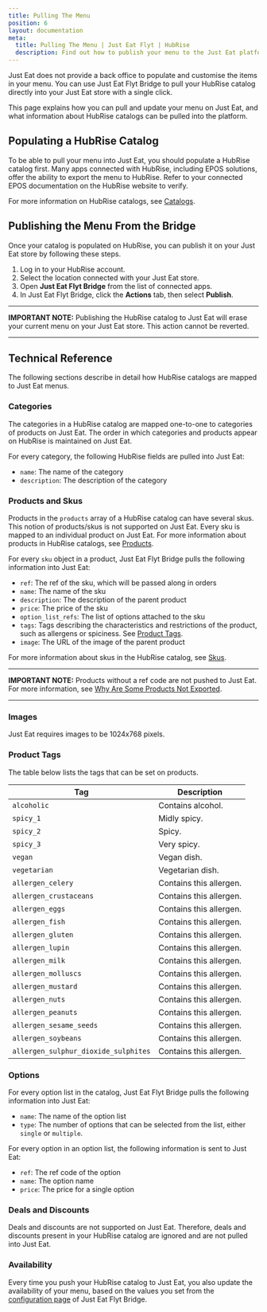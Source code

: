 ```yaml
---
title: Pulling The Menu
position: 6
layout: documentation
meta:
  title: Pulling The Menu | Just Eat Flyt | HubRise
  description: Find out how to publish your menu to the Just Eat platform, how items and options are encoded, and which features are supported.
---
```


Just Eat does not provide a back office to populate and customise the items in your menu.
You can use Just Eat Flyt Bridge to pull your HubRise catalog directly into your Just Eat store with a single click.

This page explains how you can pull and update your menu on Just Eat, and what information about HubRise catalogs can be pulled into the platform.

## Populating a HubRise Catalog

To be able to pull your menu into Just Eat, you should populate a HubRise catalog first. Many apps connected with HubRise, including EPOS solutions, offer the ability to export the menu to HubRise. Refer to your connected EPOS documentation on the HubRise website to verify.

For more information on HubRise catalogs, see [Catalogs](/docs/catalog/).

## Publishing the Menu From the Bridge

Once your catalog is populated on HubRise, you can publish it on your Just Eat store by following these steps.

1. Log in to your HubRise account.
1. Select the location connected with your Just Eat store.
1. Open **Just Eat Flyt Bridge** from the list of connected apps.
1. In Just Eat Flyt Bridge, click the **Actions** tab, then select **Publish**.

---

**IMPORTANT NOTE:** Publishing the HubRise catalog to Just Eat will erase your current menu on your Just Eat store. This action cannot be reverted.

---

## Technical Reference

The following sections describe in detail how HubRise catalogs are mapped to Just Eat menus.

### Categories

The categories in a HubRise catalog are mapped one-to-one to categories of products on Just Eat.
The order in which categories and products appear on HubRise is maintained on Just Eat.

For every category, the following HubRise fields are pulled into Just Eat:

- `name`: The name of the category
- `description`: The description of the category

### Products and Skus

Products in the `products` array of a HubRise catalog can have several skus. This notion of products/skus is not supported on Just Eat. Every sku is mapped to an individual product on Just Eat. For more information about products in HubRise catalogs, see [Products](/developers/api/catalog-management/#products).

For every `sku` object in a product, Just Eat Flyt Bridge pulls the following information into Just Eat:

- `ref`: The ref of the sku, which will be passed along in orders
- `name`: The name of the sku
- `description`: The description of the parent product
- `price`: The price of the sku
- `option_list_refs`: The list of options attached to the sku
- `tags`: Tags describing the characteristics and restrictions of the product, such as allergens or spiciness. See [Product Tags](#product-tags).
- `image`: The URL of the image of the parent product

For more information about skus in the HubRise catalog, see [Skus](/developers/api/catalog-management/#skus).

---

**IMPORTANT NOTE:** Products without a ref code are not pushed to Just Eat. For more information, see [Why Are Some Products Not Exported](/apps/just-eat-flyt/faqs/products-not-exported/).

---

### Images

Just Eat requires images to be 1024x768 pixels.

### Product Tags

The table below lists the tags that can be set on products.

| Tag                                  | Description             |
| ------------------------------------ | ----------------------- |
| `alcoholic`                          | Contains alcohol.       |
| `spicy_1`                            | Midly spicy.            |
| `spicy_2`                            | Spicy.                  |
| `spicy_3`                            | Very spicy.             |
| `vegan`                              | Vegan dish.             |
| `vegetarian`                         | Vegetarian dish.        |
| `allergen_celery`                    | Contains this allergen. |
| `allergen_crustaceans`               | Contains this allergen. |
| `allergen_eggs`                      | Contains this allergen. |
| `allergen_fish`                      | Contains this allergen. |
| `allergen_gluten`                    | Contains this allergen. |
| `allergen_lupin`                     | Contains this allergen. |
| `allergen_milk`                      | Contains this allergen. |
| `allergen_molluscs`                  | Contains this allergen. |
| `allergen_mustard`                   | Contains this allergen. |
| `allergen_nuts`                      | Contains this allergen. |
| `allergen_peanuts`                   | Contains this allergen. |
| `allergen_sesame_seeds`              | Contains this allergen. |
| `allergen_soybeans`                  | Contains this allergen. |
| `allergen_sulphur_dioxide_sulphites` | Contains this allergen. |

### Options

For every option list in the catalog, Just Eat Flyt Bridge pulls the following information into Just Eat:

- `name`: The name of the option list
- `type`: The number of options that can be selected from the list, either `single` or `multiple`.

For every option in an option list, the following information is sent to Just Eat:

- `ref`: The ref code of the option
- `name`: The option name
- `price`: The price for a single option

### Deals and Discounts

Deals and discounts are not supported on Just Eat. Therefore, deals and discounts present in your HubRise catalog are ignored and are not pulled into Just Eat.

### Availability

Every time you push your HubRise catalog to Just Eat, you also update the availability of your menu, based on the values you set from the [configuration page](/apps/just-eat-flyt/configuration/#menu) of Just Eat Flyt Bridge.
